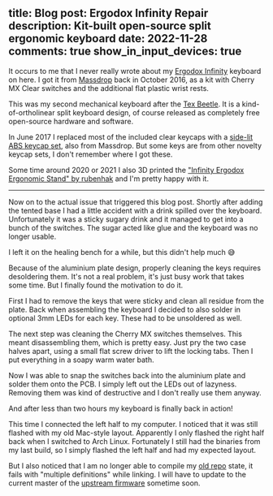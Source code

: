 title: Blog
post: Ergodox Infinity Repair
description: Kit-built open-source split ergonomic keyboard
date: 2022-11-28
comments: true
show_in_input_devices: true
---

It occurs to me that I never really wrote about my [Ergodox Infinity](https://deskthority.net/wiki/Infinity_ErgoDox) keyboard on here.
I got it from [Massdrop](https://drop.com/buy/infinity-ergodox) back in October 2016, as a kit with Cherry MX Clear switches and the additional flat plastic wrist rests.

This was my second mechanical keyboard after the [Tex Beetle](tex_beetle.html).
It is a kind-of-ortholinear split keyboard design, of course released as completely free open-source hardware and software.

In June 2017 I replaced most of the included clear keycaps with a [side-lit ABS keycap set](https://drop.com/buy/side-lit-abs-keycap-set), also from Massdrop.
But some keys are from other novelty keycap sets, I don't remember where I got these.

Some time around 2020 or 2021 I also 3D printed the ["Infinity Ergodox Ergonomic Stand" by rubenhak](https://www.thingiverse.com/thing:4079818) and I'm pretty happy with it.

<hr>

Now on to the actual issue that triggered this blog post.
Shortly after adding the tented base I had a little accident with a drink spilled over the keyboard.
Unfortunately it was a sticky sugary drink and it managed to get into a bunch of the switches.
The sugar acted like glue and the keyboard was no longer usable.

I left it on the healing bench for a while, but this didn't help much 😅

Because of the aluminium plate design, properly cleaning the keys requires desoldering them.
It's not a real problem, it's just busy work that takes some time.
But I finally found the motivation to do it.

First I had to remove the keys that were sticky and clean all residue from the plate.
Back when assembling the keyboard I decided to also solder in optional 3mm LEDs for each key.
These had to be unsoldered as well.

<!--%
lightgallery([
    [ "img/ergodox_repair_1.jpg", "PCB, keys to be removed are marked" ],
    [ "img/ergodox_repair_2.jpg", "base plate and PCB, keys removed" ],
])
%-->

The next step was cleaning the Cherry MX switches themselves.
This meant disassembling them, which is pretty easy.
Just pry the two case halves apart, using a small flat screw driver to lift the locking tabs.
Then I put everything in a soapy warm water bath.

<!--%
lightgallery([
    [ "img/ergodox_repair_3.jpg", "Disassembling the switches" ],
    [ "img/ergodox_repair_4.jpg", "Cleaning the switches" ],
    [ "img/ergodox_repair_5.jpg", "Drying the switches" ],
    [ "img/ergodox_repair_6.jpg", "Clean switches assembled again" ],
])
%-->

Now I was able to snap the switches back into the aluminium plate and solder them onto the PCB.
I simply left out the LEDs out of lazyness.
Removing them was kind of destructive and I don't really use them anyway.

<!--%
lightgallery([
    [ "img/ergodox_repair_7.jpg", "Keys mounted again" ],
    [ "img/ergodox_repair_8.jpg", "Keyboard back together" ],
    [ "img/ergodox_repair_9.jpg", "Keyboard on desktop" ],
])
%-->

And after less than two hours my keyboard is finally back in action!

This time I connected the left half to my computer.
I noticed that it was still flashed with my old Mac-style layout.
Apparently I only flashed the right half back when I switched to Arch Linux.
Fortunately I still had the binaries from my last build, so I simply flashed the left half and had my expected layout.

But I also noticed that I am no longer able to compile my [old repo](https://github.com/xythobuz/controller) state, it fails with "multiple definitions" while linking.
I will have to update to the current master of the [upstream firmware](https://github.com/kiibohd/controller) sometime soon.

